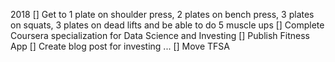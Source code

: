 2018
[] Get to 1 plate on shoulder press, 2 plates on bench press, 3 plates on squats, 3 plates on dead lifts and be able to do 5 muscle ups
[] Complete Coursera specialization for Data Science and Investing
[] Publish Fitness App
[] Create blog post for investing
...
[] Move TFSA 